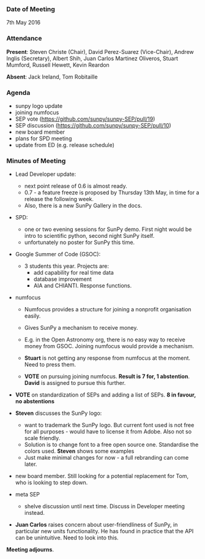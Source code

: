 ### Date of Meeting
7th May 2016

### Attendance
**Present**: Steven Christe (Chair), David Perez-Suarez (Vice-Chair), Andrew Inglis (Secretary), Albert Shih, Juan Carlos Martinez Oliveros, Stuart Mumford, Russell Hewett, Kevin Reardon

**Absent**: Jack Ireland, Tom Robitaille

### Agenda
  - sunpy logo update
  - joining numfocus
  - SEP vote (https://github.com/sunpy/sunpy-SEP/pull/19)
  - SEP discussion (https://github.com/sunpy/sunpy-SEP/pull/10)
  - new board member
  - plans for SPD meeting
  - update from ED (e.g. release schedule)﻿

### Minutes of Meeting

  - Lead Developer update:
    - next point release of 0.6 is almost ready.
    - 0.7 - a feature freeze is proposed by Thursday 13th May, in time for a release the following week.
    - Also, there is a new SunPy Gallery in the docs.

  - SPD:
    - one or two evening sessions for SunPy demo. First night would be intro to scientific python, second night SunPy itself.
    - unfortunately no poster for SunPy this time.

  - Google Summer of Code (GSOC):
    - 3 students this year. Projects are:
      - add capability for real time data
      - database improvement
      - AIA and CHIANTI. Response functions.

  - numfocus
    - Numfocus provides a structure for joining a nonprofit organisation easily.
    - Gives SunPy a mechanism to receive money.
    - E.g. in the Open Astronomy org, there is no easy way to receive money from GSOC. Joining numfocus would provide a mechanism.
    - **Stuart** is not getting any response from numfocus at the moment. Need to press them.

    - **VOTE** on pursuing joining numfocus. **Result is 7 for, 1 abstention**. **David** is assigned to pursue this further.

  - **VOTE** on standardization of SEPs and adding a list of SEPs. **8 in favour, no abstentions**


  - **Steven** discusses the SunPy logo:
    - want to trademark the SunPy logo. But current font used is not free for all purposes - would have to license it from Adobe. Also not so scale friendly.
    - Solution is to change font to a free open source one. Standardise the colors used. **Steven** shows some examples
    - Just make minimal changes for now - a full rebranding can come later.
		

  - new board member. Still looking for a potential replacement for Tom, who is looking to step down.

  - meta SEP
    - shelve discussion until next time. Discuss in Developer meeting instead.


  - **Juan Carlos** raises concern about user-friendliness of SunPy, in particular new units functionality. He has found in practice that the API can be unintuitive. Need to look into this.

**Meeting adjourns**.